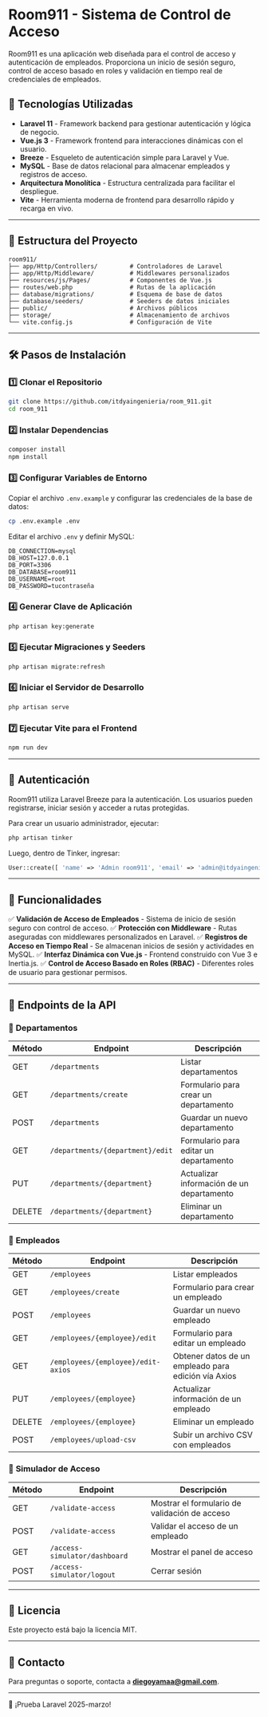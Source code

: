# Room911 - Sistema de Control de Acceso

Room911 es una aplicación web diseñada para el control de acceso y autenticación de empleados. Proporciona un inicio de sesión seguro, control de acceso basado en roles y validación en tiempo real de credenciales de empleados.

## 🚀 Tecnologías Utilizadas

- **Laravel 11** - Framework backend para gestionar autenticación y lógica de negocio.
- **Vue.js 3** - Framework frontend para interacciones dinámicas con el usuario.
- **Breeze** - Esqueleto de autenticación simple para Laravel y Vue.
- **MySQL** - Base de datos relacional para almacenar empleados y registros de acceso.
- **Arquitectura Monolítica** - Estructura centralizada para facilitar el despliegue.
- **Vite** - Herramienta moderna de frontend para desarrollo rápido y recarga en vivo.

---

## 📂 Estructura del Proyecto

```
room911/
├── app/Http/Controllers/         # Controladores de Laravel
├── app/Http/Middleware/          # Middlewares personalizados
├── resources/js/Pages/           # Componentes de Vue.js
├── routes/web.php                # Rutas de la aplicación
├── database/migrations/          # Esquema de base de datos
├── database/seeders/             # Seeders de datos iniciales
├── public/                       # Archivos públicos
├── storage/                      # Almacenamiento de archivos
└── vite.config.js                # Configuración de Vite
```

---

## 🛠 Pasos de Instalación

### 1️⃣ Clonar el Repositorio
```sh
git clone https://github.com/itdyaingenieria/room_911.git
cd room_911
```

### 2️⃣ Instalar Dependencias
```sh
composer install
npm install
```

### 3️⃣ Configurar Variables de Entorno
Copiar el archivo `.env.example` y configurar las credenciales de la base de datos:
```sh
cp .env.example .env
```
Editar el archivo `.env` y definir MySQL:
```
DB_CONNECTION=mysql
DB_HOST=127.0.0.1
DB_PORT=3306
DB_DATABASE=room911
DB_USERNAME=root
DB_PASSWORD=tucontraseña
```

### 4️⃣ Generar Clave de Aplicación
```sh
php artisan key:generate
```

### 5️⃣ Ejecutar Migraciones y Seeders
```sh
php artisan migrate:refresh
```

### 6️⃣ Iniciar el Servidor de Desarrollo
```sh
php artisan serve
```

### 7️⃣ Ejecutar Vite para el Frontend
```sh
npm run dev
```

---

## 🔑 Autenticación
Room911 utiliza Laravel Breeze para la autenticación. Los usuarios pueden registrarse, iniciar sesión y acceder a rutas protegidas.

Para crear un usuario administrador, ejecutar:
```sh
php artisan tinker
```
Luego, dentro de Tinker, ingresar:
```php
User::create([ 'name' => 'Admin room911', 'email' => 'admin@itdyaingenieria.com', 'password' => bcrypt('pass2025'), 'is_superuser'=> '1' ]);
```

---

## 📌 Funcionalidades

✅ **Validación de Acceso de Empleados** - Sistema de inicio de sesión seguro con control de acceso.
✅ **Protección con Middleware** - Rutas aseguradas con middlewares personalizados en Laravel.
✅ **Registros de Acceso en Tiempo Real** - Se almacenan inicios de sesión y actividades en MySQL.
✅ **Interfaz Dinámica con Vue.js** - Frontend construido con Vue 3 e Inertia.js.
✅ **Control de Acceso Basado en Roles (RBAC)** - Diferentes roles de usuario para gestionar permisos.

---

## 📄 Endpoints de la API

### 🔹 **Departamentos**
| Método | Endpoint                     | Descripción |
|--------|------------------------------|-------------|
| GET    | `/departments`               | Listar departamentos |
| GET    | `/departments/create`        | Formulario para crear un departamento |
| POST   | `/departments`               | Guardar un nuevo departamento |
| GET    | `/departments/{department}/edit` | Formulario para editar un departamento |
| PUT    | `/departments/{department}`  | Actualizar información de un departamento |
| DELETE | `/departments/{department}`  | Eliminar un departamento |

### 🔹 **Empleados**
| Método | Endpoint                     | Descripción |
|--------|------------------------------|-------------|
| GET    | `/employees`                 | Listar empleados |
| GET    | `/employees/create`          | Formulario para crear un empleado |
| POST   | `/employees`                 | Guardar un nuevo empleado |
| GET    | `/employees/{employee}/edit` | Formulario para editar un empleado |
| GET    | `/employees/{employee}/edit-axios` | Obtener datos de un empleado para edición vía Axios |
| PUT    | `/employees/{employee}`      | Actualizar información de un empleado |
| DELETE | `/employees/{employee}`      | Eliminar un empleado |
| POST   | `/employees/upload-csv`      | Subir un archivo CSV con empleados |

### 🔹 **Simulador de Acceso**
| Método | Endpoint                     | Descripción |
|--------|------------------------------|-------------|
| GET    | `/validate-access`           | Mostrar el formulario de validación de acceso |
| POST   | `/validate-access`           | Validar el acceso de un empleado |
| GET    | `/access-simulator/dashboard` | Mostrar el panel de acceso |
| POST   | `/access-simulator/logout`   | Cerrar sesión |

---

## 📝 Licencia

Este proyecto está bajo la licencia MIT.

---

## 📧 Contacto
Para preguntas o soporte, contacta a **diegoyamaa@gmail.com**.

---

🎉 ¡Prueba Laravel 2025-marzo! 

